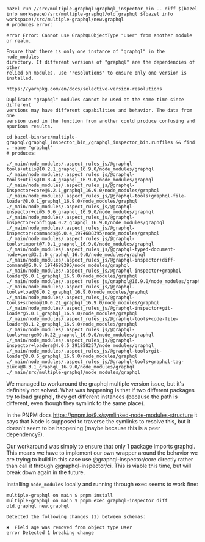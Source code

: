 ```
bazel run //src/multiple-graphql:graphql_inspector_bin -- diff $(bazel info workspace)/src/multiple-graphql/old.graphql $(bazel info workspace)/src/multiple-graphql/new.graphql
# produces error:

error Error: Cannot use GraphQLObjectType "User" from another module or realm.

Ensure that there is only one instance of "graphql" in the node_modules
directory. If different versions of "graphql" are the dependencies of other
relied on modules, use "resolutions" to ensure only one version is installed.

https://yarnpkg.com/en/docs/selective-version-resolutions

Duplicate "graphql" modules cannot be used at the same time since different
versions may have different capabilities and behavior. The data from one
version used in the function from another could produce confusing and
spurious results.
```

```
cd bazel-bin/src/multiple-graphql/graphql_inspector_bin_/graphql_inspector_bin.runfiles && find . -name "graphql"
# produces:

./_main/node_modules/.aspect_rules_js/@graphql-tools+utils@10.2.1_graphql_16.9.0/node_modules/graphql
./_main/node_modules/.aspect_rules_js/@graphql-tools+utils@10.8.4_graphql_16.9.0/node_modules/graphql
./_main/node_modules/.aspect_rules_js/@graphql-inspector+core@6.2.1_graphql_16.9.0/node_modules/graphql
./_main/node_modules/.aspect_rules_js/@graphql-tools+graphql-file-loader@8.0.1_graphql_16.9.0/node_modules/graphql
./_main/node_modules/.aspect_rules_js/@graphql-inspector+ci@5.0.6_graphql_16.9.0/node_modules/graphql
./_main/node_modules/.aspect_rules_js/@graphql-inspector+config@4.0.2_graphql_16.9.0/node_modules/graphql
./_main/node_modules/.aspect_rules_js/@graphql-inspector+commands@5.0.4_1974688395/node_modules/graphql
./_main/node_modules/.aspect_rules_js/@graphql-tools+import@7.0.1_graphql_16.9.0/node_modules/graphql
./_main/node_modules/.aspect_rules_js/@graphql-typed-document-node+core@3.2.0_graphql_16.9.0/node_modules/graphql
./_main/node_modules/.aspect_rules_js/@graphql-inspector+diff-command@5.0.8_1974688395/node_modules/graphql
./_main/node_modules/.aspect_rules_js/@graphql-inspector+graphql-loader@5.0.1_graphql_16.9.0/node_modules/graphql
./_main/node_modules/.aspect_rules_js/graphql@16.9.0/node_modules/graphql
./_main/node_modules/.aspect_rules_js/@graphql-tools+load@8.0.2_graphql_16.9.0/node_modules/graphql
./_main/node_modules/.aspect_rules_js/@graphql-tools+schema@10.0.21_graphql_16.9.0/node_modules/graphql
./_main/node_modules/.aspect_rules_js/@graphql-inspector+git-loader@5.0.1_graphql_16.9.0/node_modules/graphql
./_main/node_modules/.aspect_rules_js/@graphql-tools+code-file-loader@8.1.2_graphql_16.9.0/node_modules/graphql
./_main/node_modules/.aspect_rules_js/@graphql-tools+merge@9.0.22_graphql_16.9.0/node_modules/graphql
./_main/node_modules/.aspect_rules_js/@graphql-inspector+loaders@4.0.5_291858257/node_modules/graphql
./_main/node_modules/.aspect_rules_js/@graphql-tools+git-loader@8.0.6_graphql_16.9.0/node_modules/graphql
./_main/node_modules/.aspect_rules_js/@graphql-tools+graphql-tag-pluck@8.3.1_graphql_16.9.0/node_modules/graphql
./_main/src/multiple-graphql/node_modules/graphql
```

We managed to workaround the graphql multiple version issue, but it's
definitely not solved. What was happening is that if two different packages try
to load graphql, they get different instances (because the path is different,
even though they symlink to the same place).

In the PNPM docs https://pnpm.io/9.x/symlinked-node-modules-structure it says
that Node is supposed to traverse the symlinks to resolve this, but it doesn't
seem to be happening (maybe because this is a peer dependency?).

Our workaround was simply to ensure that only 1 package imports graphql. This
means we have to implement our own wrapper around the behavior we are trying to
build in this case use @graphql-inspector/core directly rather than call it
through @graphql-inspector/ci. This is viable this time, but will break down
again in the future.

Installing `node_modules` locally and running through exec seems to work fine:
```
multiple-graphql on main $ pnpm install
multiple-graphql on main $ pnpm exec graphql-inspector diff old.graphql new.graphql

Detected the following changes (1) between schemas:

✖  Field age was removed from object type User
error Detected 1 breaking change
```

